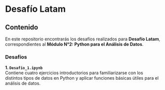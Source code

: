 # Desafío Latam

## Contenido

En este repositorio encontrarás los desafíos realizados para **Desafío Latam**, correspondientes al **Módulo N°2: Python para el Análisis de Datos**.

### Desafíos

**1. `Desafio_1.ipynb`**  
Contiene cuatro ejercicios introductorios para familiarizarse con los distintos tipos de datos en Python y aplicar funciones básicas útiles para el análisis de datos.

